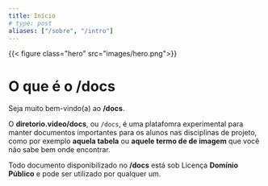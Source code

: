 ```yaml
---
title: Início
# type: post
aliases: ["/sobre", "/intro"]
---
```


{{< figure class="hero" src="images/hero.png">}}

# O que é o /docs

Seja muito bem-vindo(a) ao **/docs**.

O **diretorio.video/docs**, ou `/docs`, é uma platafomra experimental para manter documentos importantes para os alunos nas disciplinas de projeto, como por exemplo **aquela tabela** ou **aquele termo de de imagem** que você não sabe bem onde encontrar.

Todo documento disponibilizado no **/docs** está sob Licença <i class="fab fa-creative-commons"></i><i class="fab fa-creative-commons-zero"></i> **Domínio Público** e pode ser utilizado por qualquer um.
